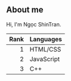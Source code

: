 ## About me

Hi, I'm Ngọc ShinTran.

| Rank | Languages |
|-----:|-----------|
|     1| HTML/CSS  |
|     2| JavaScript|
|     3| C++       |

<!--
**ngocshintrannn/ngocshintrannn** is a ✨ _special_ ✨ repository because its `README.md` (this file) appears on your GitHub profile.

Here are some ideas to get you started:

- 🔭 I’m currently working on ...
- 🌱 I’m currently learning ...
- 👯 I’m looking to collaborate on ...
- 🤔 I’m looking for help with ...
- 💬 Ask me about ...
- 📫 How to reach me: ...
- 😄 Pronouns: ...
- ⚡ Fun fact: ...
-->
